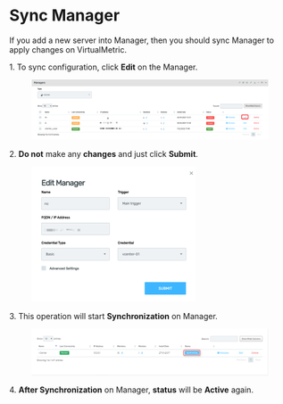 # Sync Manager

If you add a new server into Manager, then you should sync Manager to apply changes on VirtualMetric.

1\.      To sync configuration, click **Edit** on the Manager.

<figure><img src="../../../.gitbook/assets/image (388).png" alt=""><figcaption></figcaption></figure>

2\.      **Do not** make any **changes** and just click **Submit**.

<div align="left">

<figure><img src="../../../.gitbook/assets/image (389).png" alt="" width="294"><figcaption></figcaption></figure>

</div>

3\.      This operation will start **Synchronization** on Manager.

<div align="left">

<figure><img src="../../../.gitbook/assets/image (390).png" alt=""><figcaption></figcaption></figure>

</div>

4\.      **After Synchronization** on Manager, **status** will be **Active** again.

